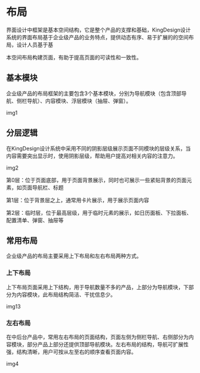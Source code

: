 # 布局

界⾯设计中框架是基本空间结构，它是整个产品的⽀撑和基础，KingDesign设计系统的界⾯布局基于企业级产品的业务特点，提供动态有序、易于扩展的的空间布局，设计⼈员基于基

本空间布局构建⻚⾯，有助于提⾼⻚⾯的可读性和⼀致性。

## 基本模块

企业级产品的布局框架的主要包含3个基本模块，分别为导航模块（包含顶部导航、侧栏导航）、内容模块、浮层模块（抽屉、弹窗）。

img1

## 分层逻辑

在KingDesign设计系统中采⽤不同的阴影层级展示⻚⾯不同模块的层级关系，当内容需要突出显示时，使⽤阴影层级，帮助⽤户提⾼对相关内容的注意⼒。

img2

第0层：位于⻚⾯底部，⽤于⻚⾯背景展示，同时也可展示⼀些紧贴背景的⻚⾯元素，如⻚⾯导航栏、标题

第1层：位于背景层之上，通常⽤卡⽚展示，⽤于展示⻚⾯内容

第2层：临时层，位于最⾼层级，⽤于临时元素的展示，如⽇历⾯板、下拉⾯板、配置清单、弹窗、抽屉等

## 常⽤布局

企业级产品的布局主要采⽤上下布局和左右布局两种⽅式。

### 上下布局

上下布局⻚⾯采⽤上下结构，⽤于导航数量不多的产品，上部分为导航模块，下部分为内容模块，此布局结构简洁、⼲扰信息少。

img13

### 左右布局

在中后台产品中，常⽤左右布局的⻚⾯结构，⻚⾯左侧为侧栏导航、右侧部分为内容模块，部分产品上部分还提供顶部导航模块。左右布局的结构，导航可扩展性强，结构清晰，⽤户可按从左⾄右的顺序查看⻚⾯内容。

img4

